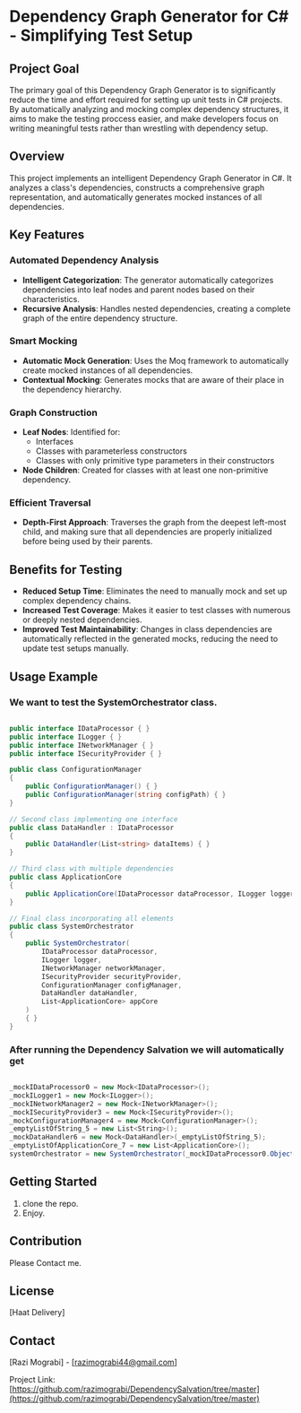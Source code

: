 # Dependency Graph Generator for C# - Simplifying Test Setup

## Project Goal
The primary goal of this Dependency Graph Generator is to significantly reduce the time and effort required for setting up unit tests in C# projects. By automatically analyzing and mocking complex dependency structures, it aims to make the testing proccess easier, and make developers focus on writing meaningful tests rather than wrestling with dependency setup.

## Overview
This project implements an intelligent Dependency Graph Generator in C#. It analyzes a class's dependencies, constructs a comprehensive graph representation, and automatically generates mocked instances of all dependencies.

## Key Features

### Automated Dependency Analysis
- **Intelligent Categorization**: The generator automatically categorizes dependencies into leaf nodes and parent nodes based on their characteristics.
- **Recursive Analysis**: Handles nested dependencies, creating a complete graph of the entire dependency structure.

### Smart Mocking
- **Automatic Mock Generation**: Uses the Moq framework to automatically create mocked instances of all dependencies.
- **Contextual Mocking**: Generates mocks that are aware of their place in the dependency hierarchy.

### Graph Construction
- **Leaf Nodes**: Identified for:
  - Interfaces
  - Classes with parameterless constructors
  - Classes with only primitive type parameters in their constructors
- **Node Children**: Created for classes with at least one non-primitive dependency.

### Efficient Traversal
- **Depth-First Approach**: Traverses the graph from the deepest left-most child, and making sure that all dependencies are properly initialized before being used by their parents.

## Benefits for Testing
- **Reduced Setup Time**: Eliminates the need to manually mock and set up complex dependency chains.
- **Increased Test Coverage**: Makes it easier to test classes with numerous or deeply nested dependencies.
- **Improved Test Maintainability**: Changes in class dependencies are automatically reflected in the generated mocks, reducing the need to update test setups manually.

## Usage Example
### We want to test the SystemOrchestrator class.
```csharp

public interface IDataProcessor { }
public interface ILogger { }
public interface INetworkManager { }
public interface ISecurityProvider { }

public class ConfigurationManager
{
    public ConfigurationManager() { }
    public ConfigurationManager(string configPath) { }
}

// Second class implementing one interface
public class DataHandler : IDataProcessor
{
    public DataHandler(List<string> dataItems) { }
}

// Third class with multiple dependencies
public class ApplicationCore
{
    public ApplicationCore(IDataProcessor dataProcessor, ILogger logger, ConfigurationManager config, DataHandler dataHandler, long number, HashSet<int> set) { }
}

// Final class incorporating all elements
public class SystemOrchestrator
{
    public SystemOrchestrator(
        IDataProcessor dataProcessor,
        ILogger logger,
        INetworkManager networkManager,
        ISecurityProvider securityProvider,
        ConfigurationManager configManager,
        DataHandler dataHandler,
        List<ApplicationCore> appCore 
    )
    { }
}

```
### After running the Dependency Salvation we will automatically get
```csharp

_mockIDataProcessor0 = new Mock<IDataProcessor>();
_mockILogger1 = new Mock<ILogger>();
_mockINetworkManager2 = new Mock<INetworkManager>();
_mockISecurityProvider3 = new Mock<ISecurityProvider>();
_mockConfigurationManager4 = new Mock<ConfigurationManager>();
_emptyListOfString_5 = new List<String>();
_mockDataHandler6 = new Mock<DataHandler>(_emptyListOfString_5);
_emptyListOfApplicationCore_7 = new List<ApplicationCore>();
systemOrchestrator = new SystemOrchestrator(_mockIDataProcessor0.Object, _mockILogger1.Object, _mockINetworkManager2.Object, _mockISecurityProvider3.Object, _mockConfigurationManager4.Object, _mockDataHandler6.Object, _emptyListOfApplicationCore_7);

```

## Getting Started
1. clone the repo.
2. Enjoy.

## Contribution
Please Contact me.

## License
[Haat Delivery]

## Contact
[Razi Mograbi] - [razimograbi44@gmail.com]

Project Link: [https://github.com/razimograbi/DependencySalvation/tree/master](https://github.com/razimograbi/DependencySalvation/tree/master)
